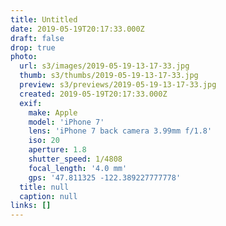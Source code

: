 ```yaml
---
title: Untitled
date: 2019-05-19T20:17:33.000Z
draft: false
drop: true
photo:
  url: s3/images/2019-05-19-13-17-33.jpg
  thumb: s3/thumbs/2019-05-19-13-17-33.jpg
  preview: s3/previews/2019-05-19-13-17-33.jpg
  created: 2019-05-19T20:17:33.000Z
  exif:
    make: Apple
    model: 'iPhone 7'
    lens: 'iPhone 7 back camera 3.99mm f/1.8'
    iso: 20
    aperture: 1.8
    shutter_speed: 1/4808
    focal_length: '4.0 mm'
    gps: '47.811325 -122.389227777778'
  title: null
  caption: null
links: []
---
```

